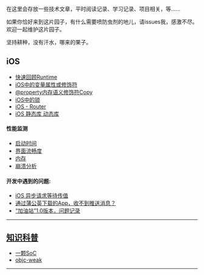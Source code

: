 在这里会存放一些技术文章，平时阅读记录、学习记录、项目相关，等......

如果你恰好来到这片园子，有什么需要喷防虫剂的地儿，请issues我，感激不尽。欢迎一起维护这片园子。

坚持耕种，没有汗水，哪来的果子。

## iOS
- [快速回顾Runtime][快速回顾Runtime]
- [iOS中的变量属性或修饰符][iOS中的变量属性或修饰符]
- [@property内存语义修饰符Copy][@property内存语义修饰符Copy]
- [iOS中的锁][iOS中的锁]
- [iOS - Router][iOSRouter]
- [iOS 静态库 动态库][iOS 静态库 动态库]

#### 性能监测
- [启动时间][启动时间]
- [界面流畅度][界面流畅度]
- [内存][内存]
- [崩溃分析][Crashes]

#### 开发中遇到的问题:
- [iOS 异步请求等待传值][iOS 异步请求等待传值]
- [通过蒲公英下载的App，收不到推送消息？][问题1]
- [“加油站”1.0版本，问题记录][加油站1.0版本记录]

---

## [知识科普][知识科普]
- [一颗SoC][一颗SoC]
- [objc-weak][objc-weak]

---


[快速回顾Runtime]: https://github.com/HaiTeng-Wang/Book/blob/master/iOS/快速回顾Runtime.md
[iOS中的变量属性或修饰符]: https://github.com/HaiTeng-Wang/Book/blob/master/iOS/iOS中的变量属性或修饰符.md
[@property内存语义修饰符Copy]: https://github.com/HaiTeng-Wang/Book/blob/master/iOS/%40property内存语义修饰符Copy.md
[iOS中的锁]: https://github.com/HaiTeng-Wang/Book/blob/master/iOS/iOS中的锁.md
[iOSRouter]: https://github.com/HaiTeng-Wang/Book/blob/master/iOS/router.md
[iOS 静态库 动态库]: https://github.com/HaiTeng-Wang/Book/blob/master/iOS/iOS%20静态库%20动态库.md

[启动时间]: https://github.com/HaiTeng-Wang/Book/blob/master/iOS/App性能监测/监测App启动时间.md
[界面流畅度]: https://github.com/HaiTeng-Wang/Book/blob/master/iOS/App性能监测/监测App界面流畅度.md
[内存]: https://github.com/HaiTeng-Wang/Book/blob/master/iOS/App性能监测/监测App内存.md
[Crashes]: https://github.com/HaiTeng-Wang/Book/blob/master/iOS/App性能监测/监测App闪退.md

[iOS 异步请求等待传值]: https://github.com/HaiTeng-Wang/Book/blob/master/iOS/iOS%20异步请求等待传值.md
[问题1]: https://github.com/HaiTeng-Wang/Book/blob/master/iOS/问题.md#通过蒲公英下载的app收不到推送消息
[加油站1.0版本记录]: https://github.com/HaiTeng-Wang/Book/blob/master/iOS/加油站1.0版本记录.md

[知识科普]: https://github.com/HaiTeng-Wang/Book/blob/master/知识科普/知识科普README.md
[一颗SoC]: https://github.com/HaiTeng-Wang/Book/blob/master/知识科普/一颗SoC【知识科普】.md
[objc-weak]: https://github.com/HaiTeng-Wang/Book/blob/master/知识科普/objc-weak【知识科普】.md
